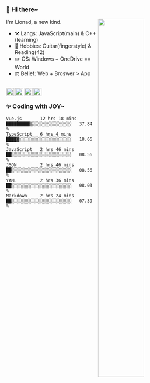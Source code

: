 ### 👋 Hi there~

[<img align="right" width="50%" src="https://github-readme-stats.vercel.app/api?username=Lionad-Morotar&show_icons=true">](https://metrics.lecoq.io/Lionad-Morotar?template=classic)

I'm Lionad, a new kind.

- ⚒️ Langs: JavaScript(main) & C++(learning)
- 🎨 Hobbies: Guitar(fingerstyle) & Reading(42)
- ✏️ OS: Windows + OneDrive == World
- ⚖️ Belief: Web + Broswer > App

<br />

<a href="https://www.lionad.art">
  <img align="left" alt="lionad-art" width="22px" src="https://cdn.jsdelivr.net/npm/simple-icons@3.1.0/icons/wordpress.svg" />
</a>
<a href="#1806234223">
  <img align="left" alt="1806234223" width="22px" src="https://cdn.jsdelivr.net/npm/simple-icons@3.1.0/icons/tencentqq.svg" />
</a>
<a href="https://www.zhihu.com/people/Lionad">
  <img align="left" alt="132yse" width="22px" src="https://cdn.jsdelivr.net/npm/simple-icons@3.1.0/icons/zhihu.svg" />
</a>
<a href="https://github.com/Lionad-Morotar">
  <img align="left" alt="yisar" width="22px" src="https://cdn.jsdelivr.net/npm/simple-icons@3.1.0/icons/github.svg" />
</a>

<br />

### ✨ Coding with JOY~

<!--START_SECTION:waka-->

```text
Vue.js       12 hrs 18 mins  █████████▒░░░░░░░░░░░░░░░   37.84 %
TypeScript   6 hrs 4 mins    ████▓░░░░░░░░░░░░░░░░░░░░   18.66 %
JavaScript   2 hrs 46 mins   ██░░░░░░░░░░░░░░░░░░░░░░░   08.56 %
JSON         2 hrs 46 mins   ██░░░░░░░░░░░░░░░░░░░░░░░   08.56 %
YAML         2 hrs 36 mins   ██░░░░░░░░░░░░░░░░░░░░░░░   08.03 %
Markdown     2 hrs 24 mins   ██░░░░░░░░░░░░░░░░░░░░░░░   07.39 %
```

<!--END_SECTION:waka-->
